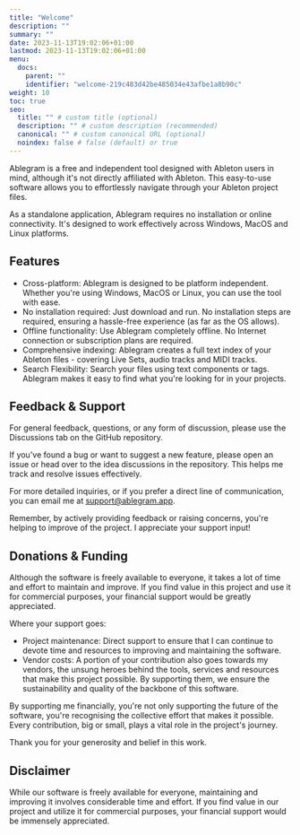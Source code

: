 ```yaml
---
title: "Welcome"
description: ""
summary: ""
date: 2023-11-13T19:02:06+01:00
lastmod: 2023-11-13T19:02:06+01:00
menu:
  docs:
    parent: ""
    identifier: "welcome-219c483d42be485034e43afbe1a8b90c"
weight: 10
toc: true
seo:
  title: "" # custom title (optional)
  description: "" # custom description (recommended)
  canonical: "" # custom canonical URL (optional)
  noindex: false # false (default) or true
---
```


Ablegram is a free and independent tool designed with Ableton users in mind, although it's not directly affiliated with Ableton. This easy-to-use software allows you to effortlessly navigate through your Ableton project files.

As a standalone application, Ablegram requires no installation or online connectivity. It's designed to work effectively across Windows, MacOS and Linux platforms.

## Features

- Cross-platform: Ablegram is designed to be platform independent. Whether you're using Windows, MacOS or Linux, you can use the tool with ease.
- No installation required: Just download and run. No installation steps are required, ensuring a hassle-free experience (as far as the OS allows).
- Offline functionality: Use Ablegram completely offline. No Internet connection or subscription plans are required.
- Comprehensive indexing: Ablegram creates a full text index of your Ableton files - covering Live Sets, audio tracks and MIDI tracks.
- Search Flexibility: Search your files using text components or tags. Ablegram makes it easy to find what you're looking for in your projects.

## Feedback & Support

For general feedback, questions, or any form of discussion, please use the Discussions tab on the GitHub repository.

If you've found a bug or want to suggest a new feature, please open an issue or head over to the idea discussions in the repository. This helps me track and resolve issues effectively.

For more detailed inquiries, or if you prefer a direct line of communication, you can email me at support@ablegram.app.

Remember, by actively providing feedback or raising concerns, you're helping to improve of the project. I appreciate your support input!

## Donations & Funding

Although the software is freely available to everyone, it takes a lot of time and effort to maintain and improve. If you find value in this project and use it for commercial purposes, your financial support would be greatly appreciated.

Where your support goes:

- Project maintenance: Direct support to ensure that I can continue to devote time and resources to improving and maintaining the software.
- Vendor costs: A portion of your contribution also goes towards my vendors, the unsung heroes behind the tools, services and resources that make this project possible. By supporting them, we ensure the sustainability and quality of the backbone of this software.

By supporting me financially, you're not only supporting the future of the software, you're recognising the collective effort that makes it possible. Every contribution, big or small, plays a vital role in the project's journey.

Thank you for your generosity and belief in this work.

## Disclaimer

While our software is freely available for everyone, maintaining and improving it involves considerable time and effort. If you find value in our project and utilize it for commercial purposes, your financial support would be immensely appreciated.
